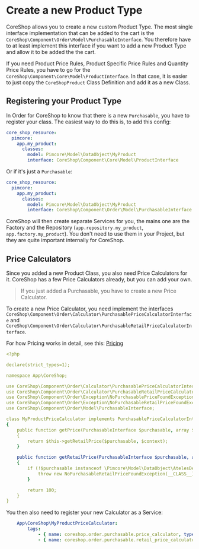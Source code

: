 # Create a new Product Type

CoreShop allows you to create a new custom Product Type. The most single interface implementation that can be added to the cart
is the `CoreShop\Component\Order\Model\PurchasableInterface`. You therefore have to at least implement this interface if
you want to add a new Product Type and allow it to be added the the cart.

If you need Product Price Rules, Product Specific Price Rules and Quantity Price Rules, you have to go for the `CoreShop\Component\Core\Model\ProductInterface`.
In that case, it is easier to just copy the `CoreShopProduct` Class Definition and add it as a new Class.

## Registering your Product Type
In Order for CoreShop to know that there is a new `Purchasable`, you have to register your class. The easiest way to do this is, to add this config:

```yaml
core_shop_resource:
  pimcore:
    app.my_product:
      classes:
        model: Pimcore\Model\DataObject\MyProduct
        interface: CoreShop\Component\Core\Model\ProductInterface
```
Or if it's just a `Purchasable`:

```yaml
core_shop_resource:
  pimcore:
    app.my_product:
      classes:
        model: Pimcore\Model\DataObject\MyProduct
        interface: CoreShop\Component\Order\Model\PurchasableInterface
```

CoreShop will then create separate Services for you, the mains one are the Factory and the Repository (`app.repository.my_product`, `app.factory.my_product`). 
You don't need to use them in your Project, but they are quite important internally for CoreShop.

## Price Calculators

Since you added a new Product Class, you also need Price Calculators for it. CoreShop has a few Price Calculators already, but you can add your own.

> If you just added a Purchasable, you have to create a new Price Calculator.

To create a new Price Calculator, you need implement the interfaces `CoreShop\Component\Order\Calculator\PurchasablePriceCalculatorInterface` and `CoreShop\Component\Order\Calculator\PurchasableRetailPriceCalculatorInterface`.

For how Pricing works in detail, see this: [Pricing](./02_Price_Calculation.md)

```yaml
<?php

declare(strict_types=1);

namespace App\CoreShop;

use CoreShop\Component\Order\Calculator\PurchasablePriceCalculatorInterface;
use CoreShop\Component\Order\Calculator\PurchasableRetailPriceCalculatorInterface;
use CoreShop\Component\Order\Exception\NoPurchasablePriceFoundException;
use CoreShop\Component\Order\Exception\NoPurchasableRetailPriceFoundException;
use CoreShop\Component\Order\Model\PurchasableInterface;

class MyProductPriceCalculator implements PurchasablePriceCalculatorInterface, PurchasableRetailPriceCalculatorInterface
{
    public function getPrice(PurchasableInterface $purchasable, array $context, bool $includingDiscounts = false): int
    {
        return $this->getRetailPrice($purchasable, $context);
    }

    public function getRetailPrice(PurchasableInterface $purchasable, array $context): int
    {
        if (!$purchasable instanceof \Pimcore\Model\DataObject\AtelesDemoProduct) {
            throw new NoPurchasableRetailPriceFoundException(__CLASS__);
        }

        return 100;
    }
}
```

You then also need to register your new Calculator as a Service:

```yaml
    App\CoreShop\MyProductPriceCalculator:
        tags:
            - { name: coreshop.order.purchasable.price_calculator, type: ateles.product }
            - { name: coreshop.order.purchasable.retail_price_calculator, type: ateles.product }
```